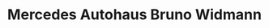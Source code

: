 ---
title: "Mercedes Autohaus Bruno Widmann"
url: /meissen/mercedes-autohaus-bruno-widmann/
shop: Autohaus
---